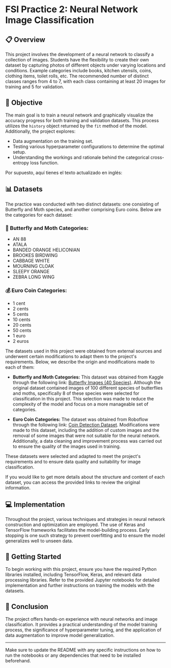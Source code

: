 # FSI Practice 2: Neural Network Image Classification 

## 📋 Overview
This project involves the development of a neural network to classify a collection of images. Students have the flexibility to create their own dataset by capturing photos of different objects under varying locations and conditions. Example categories include books, kitchen utensils, coins, clothing items, toilet rolls, etc. The recommended number of distinct classes ranges from 4 to 7, with each class containing at least 20 images for training and 5 for validation.

## 🎯 Objective
The main goal is to train a neural network and graphically visualize the accuracy progress for both training and validation datasets. This process utilizes the `history` object returned by the `fit` method of the model. Additionally, the project explores:

- Data augmentation on the training set.
- Testing various hyperparameter configurations to determine the optimal setup.
- Understanding the workings and rationale behind the categorical cross-entropy loss function.

Por supuesto, aquí tienes el texto actualizado en inglés:

## 📊 Datasets
The practice was conducted with two distinct datasets: one consisting of Butterfly and Moth species, and another comprising Euro coins. Below are the categories for each dataset:

### 🦋 Butterfly and Moth Categories:
- AN 88
- ATALA
- BANDED ORANGE HELICONIAN
- BROOKES BIRDWING
- CABBAGE WHITE
- MOURNING CLOAK
- SLEEPY ORANGE
- ZEBRA LONG WING

### 💰 Euro Coin Categories:
- 1 cent
- 2 cents
- 5 cents
- 10 cents
- 20 cents
- 50 cents
- 1 euro
- 2 euros

The datasets used in this project were obtained from external sources and underwent certain modifications to adapt them to the project's requirements. Below, we describe the origin and modifications made to each of them:

- **Butterfly and Moth Categories:** This dataset was obtained from Kaggle through the following link: [Butterfly Images (40 Species)](https://www.kaggle.com/datasets/gpiosenka/butterfly-images40-species). Although the original dataset contained images of 100 different species of butterflies and moths, specifically 8 of these species were selected for classification in this project. This selection was made to reduce the complexity of the model and focus on a more manageable set of categories.

- **Euro Coin Categories:** The dataset was obtained from Roboflow through the following link: [Coin Detection Dataset](https://universe.roboflow.com/coindetection/coin-detection-fo8ol/dataset/11). Modifications were made to this dataset, including the addition of custom images and the removal of some images that were not suitable for the neural network. Additionally, a data cleaning and improvement process was carried out to ensure the quality of the images used in training.

These datasets were selected and adapted to meet the project's requirements and to ensure data quality and suitability for image classification.

If you would like to get more details about the structure and content of each dataset, you can access the provided links to review the original information.

## 💻 Implementation
Throughout the project, various techniques and strategies in neural network construction and optimization are employed. The use of Keras and TensorFlow frameworks facilitates the model-building process. Early stopping is one such strategy to prevent overfitting and to ensure the model generalizes well to unseen data.

## 🚀 Getting Started
To begin working with this project, ensure you have the required Python libraries installed, including TensorFlow, Keras, and relevant data processing libraries. Refer to the provided Jupyter notebooks for detailed implementation and further instructions on training the models with the datasets.

## 🏁 Conclusion
The project offers hands-on experience with neural networks and image classification. It provides a practical understanding of the model training process, the significance of hyperparameter tuning, and the application of data augmentation to improve model generalization.

---

Make sure to update the README with any specific instructions on how to run the notebooks or any dependencies that need to be installed beforehand.